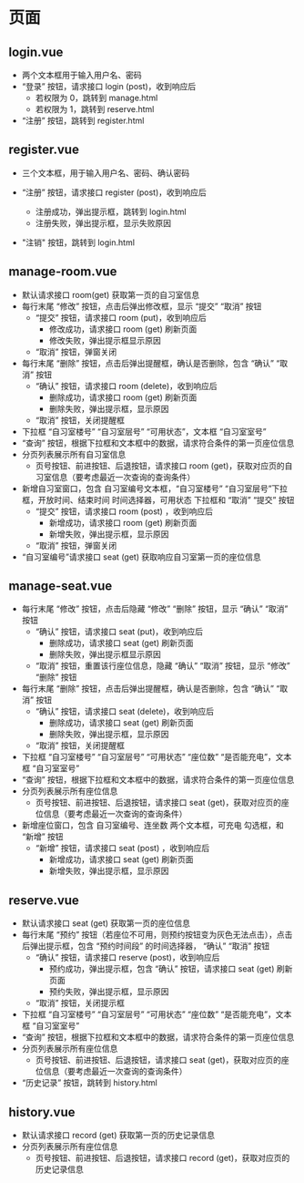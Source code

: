 
# 页面

## login.vue

- 两个文本框用于输入用户名、密码
- “登录” 按钮，请求接口 login (post)，收到响应后
  - 若权限为 0，跳转到 manage.html
  - 若权限为 1，跳转到 reserve.html
- “注册” 按钮，跳转到 register.html



## register.vue

- 三个文本框，用于输入用户名、密码、确认密码
- “注册” 按钮，请求接口 register (post)，收到响应后
  - 注册成功，弹出提示框，跳转到 login.html
  - 注册失败，弹出提示框，显示失败原因



- "注销" 按钮，跳转到 login.html



## manage-room.vue

- 默认请求接口 room(get) 获取第一页的自习室信息
- 每行末尾 “修改” 按钮，点击后弹出修改框，显示 “提交” “取消” 按钮
  - “提交” 按钮，请求接口 room (put)，收到响应后
    - 修改成功，请求接口 room (get) 刷新页面
    - 修改失败，弹出提示框显示原因
  - “取消” 按钮，弹窗关闭
- 每行末尾 “删除” 按钮，点击后弹出提醒框，确认是否删除，包含 “确认” “取消” 按钮
  - “确认” 按钮，请求接口 room (delete)，收到响应后
    - 删除成功，请求接口 room (get) 刷新页面
    - 删除失败，弹出提示框，显示原因
  - “取消” 按钮，关闭提醒框
- 下拉框 “自习室楼号” “自习室层号” “可用状态”，文本框 “自习室室号”
- “查询” 按钮，根据下拉框和文本框中的数据，请求符合条件的第一页座位信息
- 分页列表展示所有自习室信息
  - 页号按钮、前进按钮、后退按钮，请求接口 room (get)，获取对应页的自习室信息（要考虑最近一次查询的查询条件）
- 新增自习室窗口，包含 自习室编号文本框，“自习室楼号” “自习室层号”下拉框，开放时间、结束时间 时间选择器，可用状态 下拉框和 “取消” “提交” 按钮
  - “提交” 按钮，请求接口 room (post) ，收到响应后
    - 新增成功，请求接口 room (get) 刷新页面
    - 新增失败，弹出提示框，显示原因
  - “取消” 按钮，弹窗关闭
- “自习室编号”请求接口 seat (get) 获取响应自习室第一页的座位信息



## manage-seat.vue

- 每行末尾 “修改” 按钮，点击后隐藏 “修改” “删除” 按钮，显示 “确认” “取消” 按钮
  - “确认” 按钮，请求接口 seat (put)，收到响应后
    - 删除成功，请求接口 seat (get) 刷新页面
    - 删除失败，弹出提示框显示原因
  - “取消” 按钮，重置该行座位信息，隐藏 “确认” “取消” 按钮，显示 “修改” “删除” 按钮
- 每行末尾 “删除” 按钮，点击后弹出提醒框，确认是否删除，包含 “确认” “取消” 按钮
  - “确认” 按钮，请求接口 seat (delete)，收到响应后
    - 删除成功，请求接口 seat (get) 刷新页面
    - 删除失败，弹出提示框，显示原因
  - “取消” 按钮，关闭提醒框
- 下拉框 “自习室楼号” “自习室层号” “可用状态” “座位数” “是否能充电”，文本框 “自习室室号”
- “查询” 按钮，根据下拉框和文本框中的数据，请求符合条件的第一页座位信息
- 分页列表展示所有座位信息
  - 页号按钮、前进按钮、后退按钮，请求接口 seat (get)，获取对应页的座位信息（要考虑最近一次查询的查询条件）
- 新增座位窗口，包含 自习室编号、连坐数 两个文本框，可充电 勾选框，和 “新增” 按钮
  - “新增” 按钮，请求接口 seat (post) ，收到响应后
    - 新增成功，请求接口 seat (get) 刷新页面
    - 新增失败，弹出提示框，显示原因



## reserve.vue

- 默认请求接口 seat (get) 获取第一页的座位信息
- 每行末尾 “预约” 按钮（若座位不可用，则预约按钮变为灰色无法点击），点击后弹出提示框，包含 “预约时间段” 的时间选择器， “确认” “取消” 按钮
  - “确认” 按钮，请求接口 reserve (post)，收到响应后
    - 预约成功，弹出提示框，包含 “确认” 按钮，请求接口 seat (get) 刷新页面
    - 预约失败，弹出提示框，显示原因
  - “取消” 按钮，关闭提示框
- 下拉框 “自习室楼号” “自习室层号” “可用状态” “座位数” “是否能充电”，文本框 “自习室室号”
- “查询” 按钮，根据下拉框和文本框中的数据，请求符合条件的第一页座位信息
- 分页列表展示所有座位信息
  - 页号按钮、前进按钮、后退按钮，请求接口 seat (get)，获取对应页的座位信息（要考虑最近一次查询的查询条件）
- “历史记录” 按钮，跳转到 history.html



## history.vue

- 默认请求接口 record (get) 获取第一页的历史记录信息
- 分页列表展示所有座位信息
  - 页号按钮、前进按钮、后退按钮，请求接口 record (get)，获取对应页的历史记录信息



